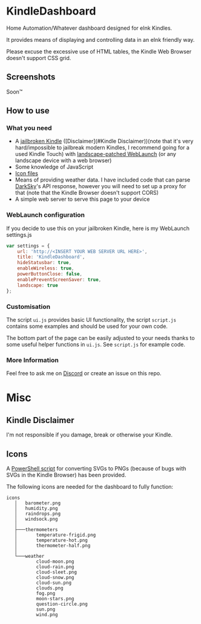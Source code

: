 # KindleDashboard
Home Automation/Whatever dashboard designed for eInk Kindles.

It provides means of displaying and controlling data in an eInk friendly way.

Please excuse the excessive use of HTML tables, the Kindle Web Browser doesn't support CSS grid.

## Screenshots
Soon™

## How to use
### What you need
* A [jailbroken Kindle](https://www.mobileread.com/forums/showthread.php?t=320564) ([Disclaimer](#Kindle Disclaimer))(note that it's very hard/impossible to jailbreak modern Kindles, I recommend going for a used Kindle Touch) with [landscape-patched WebLaunch](https://github.com/HimbeersaftLP/WebLaunch) (or any landscape device with a web browser)
* Some knowledge of JavaScript
* [Icon files](#Icons)
* Means of providing weather data. I have included code that can parse [DarkSky](https://darksky.net/dev)'s API response, however you will need to set up a proxy for that (note that the Kindle Browser doesn't support CORS)
* A simple web server to serve this page to your device
### WebLaunch configuration
If you decide to use this on your jailbroken Kindle, here is my WebLaunch settings.js
```js
var settings = {
	url: 'http://<INSERT YOUR WEB SERVER URL HERE>',
	title: 'KindleDashboard',
	hideStatusbar: true,
	enableWireless: true,
	powerButtonClose: false,
	enablePreventScreenSaver: true,
	landscape: true
};
```
### Customisation 
The script `ui.js` provides basic UI functionality, the script `script.js` contains some examples and should be used for your own code.

The bottom part of the page can be easily adjusted to your needs thanks to some useful helper functions in `ui.js`. See `script.js` for example code.
### More Information
Feel free to ask me on [Discord](https://himbeer.me/discord/) or create an issue on this repo. 
# Misc
## Kindle Disclaimer
I'm not responsible if you damage, break or otherwise your Kindle.
## Icons
A [PowerShell script](https://github.com/HimbeersaftLP/KindleDashboard/blob/master/icons/svgconverter.ps1) for converting SVGs to PNGs (because of bugs with SVGs in the Kindle Browser) has been provided.

The following icons are needed for the dashboard to fully function:
```
icons
   │   barometer.png
   │   humidity.png
   │   raindrops.png
   │   windsock.png
   │
   ├───thermometers
   │       temperature-frigid.png
   │       temperature-hot.png
   │       thermometer-half.png
   │
   └───weather
           cloud-moon.png
           cloud-rain.png
           cloud-sleet.png
           cloud-snow.png
           cloud-sun.png
           clouds.png
           fog.png
           moon-stars.png
           question-circle.png
           sun.png
           wind.png
```